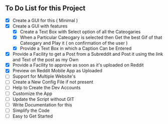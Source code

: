 ## To Do List for this Project

 - [x] Create a GUI for this ( Minimal )
 - [x] Create a GUI with features
    - [x] Create a Text Box with Select option of all the Cateogaries
    - [x] When a Particular Cateogary is selected then Get the best Gif of that Cateogary and Play it ( on confirmation of the user ) 
    - [x] Provide a Text Box in which a Caption Can be Entered
 - [x] Provide a Facility to get a Post from a Subreddit and Post it using the link and Text of the post as my Own
 - [x] Provide a Facility to approve as soon as it's uploaded on Reddit
 - [x] Preview on Reddit Mobile App as Uploaded
 - [ ] Support for Multiple Website's
 - [ ] Create a New Config File if not present
 - [ ] Help to Create the Dev Accounts 
 - [ ] Customize the App
 - [ ] Update the Script without GIT
 - [ ] Write Documentation for this
 - [ ] Simplify the Code
 - [ ] Easy to Get Started